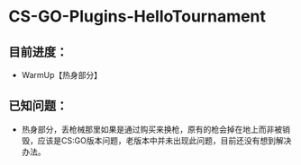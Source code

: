 # CS-GO-Plugins-HelloTournament

## 目前进度：

+ WarmUp【热身部分】

## 已知问题：

+ 热身部分，丢枪械那里如果是通过购买来换枪，原有的枪会掉在地上而非被销毁，应该是CS:GO版本问题，老版本中并未出现此问题，目前还没有想到解决办法。
